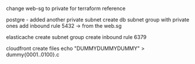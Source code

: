 change web-sg to private for terraform reference

postgre - added another private subnet
create db subnet group with private ones
add inbound rule 5432 -> from the web.sg

elasticache
create subnet group
create inbound rule 6379

cloudfront
create files
echo "DUMMYDUMMYDUMMY" > dummy{0001..0100}.c